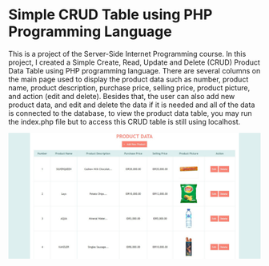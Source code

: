# Simple CRUD Table using PHP Programming Language
This is a project of the Server-Side Internet Programming course. In this project, I created a Simple Create, Read, Update and Delete (CRUD) Product Data Table using PHP programming language. There are several columns on the main page used to display the product data such as number, product name, product description, purchase price, selling price, product picture, and action (edit and delete). Besides that, the user can also add new product data, and edit and delete the data if it is needed and all of the data is connected to the database, to view the product data table, you may run the index.php file but to access this CRUD table is still using localhost.

![](crud.png)
